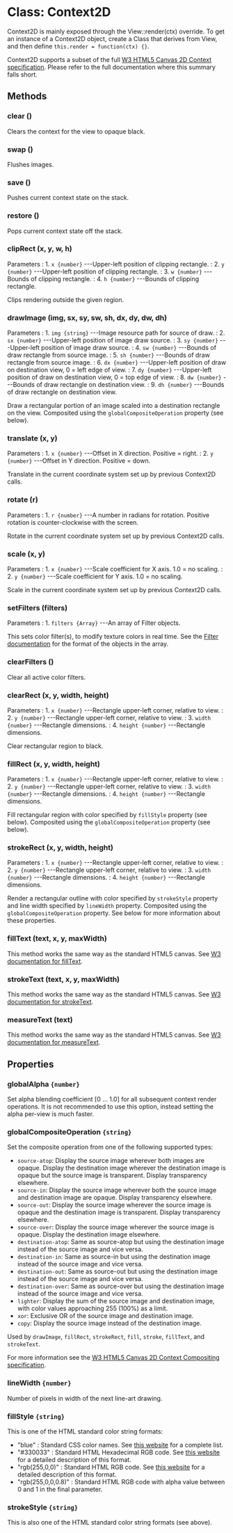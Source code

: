 # Class: Context2D

Context2D is mainly exposed through the View::render(ctx) override.
To get an instance of a Context2D object, create a Class that derives
from View, and then define `this.render = function(ctx) {}`.

Context2D supports a subset of the full [W3 HTML5 Canvas 2D Context specification](http://www.w3.org/html/wg/drafts/2dcontext/html5_canvas/).  Please refer to the full documentation where this summary falls short.


## Methods

### clear ()

Clears the context for the view to opaque black.

### swap ()

Flushes images.

### save ()

Pushes current context state on the stack.

### restore ()

Pops current context state off the stack.

### clipRect (x, y, w, h)

Parameters
:    1. `x {number}` ---Upper-left position of clipping rectangle.
:    2. `y {number}` ---Upper-left position of clipping rectangle.
:    3. `w {number}` ---Bounds of clipping rectangle.
:    4. `h {number}` ---Bounds of clipping rectangle.

Clips rendering outside the given region.

### drawImage (img, sx, sy, sw, sh, dx, dy, dw, dh)

Parameters
:    1. `img {string}` ---Image resource path for source of draw.
:    2. `sx {number}` ---Upper-left position of image draw source.
:    3. `sy {number}` ---Upper-left position of image draw source.
:    4. `sw {number}` ---Bounds of draw rectangle from source image.
:    5. `sh {number}` ---Bounds of draw rectangle from source image.
:    6. `dx {number}` ---Upper-left position of draw on destination view, 0 = left edge of view.
:    7. `dy {number}` ---Upper-left position of draw on destination view, 0 = top edge of view.
:    8. `dw {number}` ---Bounds of draw rectangle on destination view.
:    9. `dh {number}` ---Bounds of draw rectangle on destination view.

Draw a rectangular portion of an image scaled into a destination rectangle on the view.  Composited using the `globalCompositeOperation` property (see below).

### translate (x, y)

Parameters
:    1. `x {number}` ---Offset in X direction.  Positive = right.
:    2. `y {number}` ---Offset in Y direction.  Positive = down.

Translate in the current coordinate system set up by previous Context2D calls.

### rotate (r)

Parameters
:    1. `r {number}` ---A number in radians for rotation.  Positive rotation is counter-clockwise with the screen.

Rotate in the current coordinate system set up by previous Context2D calls.

### scale (x, y)

Parameters
:    1. `x {number}` ---Scale coefficient for X axis.  1.0 = no scaling.
:    2. `y {number}` ---Scale coefficient for Y axis.  1.0 = no scaling.

Scale in the current coordinate system set up by previous Context2D calls.

### setFilters (filters)

Parameters
:    1. `filters {Array}` ---An array of Filter objects.

This sets color filter(s), to modify texture colors in real time.  See the [Filter documentation](./ui-filter.html) for the format of the objects in the array.

### clearFilters ()

Clear all active color filters.

### clearRect (x, y, width, height)

Parameters
:    1. `x {number}` ---Rectangle upper-left corner, relative to view.
:    2. `y {number}` ---Rectangle upper-left corner, relative to view.
:    3. `width {number}` ---Rectangle dimensions.
:    4. `height {number}` ---Rectangle dimensions.

Clear rectangular region to black.

### fillRect (x, y, width, height)

Parameters
:    1. `x {number}` ---Rectangle upper-left corner, relative to view.
:    2. `y {number}` ---Rectangle upper-left corner, relative to view.
:    3. `width {number}` ---Rectangle dimensions.
:    4. `height {number}` ---Rectangle dimensions.

Fill rectangular region with color specified by `fillStyle` property (see below).  Composited using the `globalCompositeOperation` property (see below).

### strokeRect (x, y, width, height)

Parameters
:    1. `x {number}` ---Rectangle upper-left corner, relative to view.
:    2. `y {number}` ---Rectangle upper-left corner, relative to view.
:    3. `width {number}` ---Rectangle dimensions.
:    4. `height {number}` ---Rectangle dimensions.

Render a rectangular outline with color specified by `strokeStyle` property and line width specified by `lineWidth` property.  Composited using the `globalCompositeOperation` property.  See below for more information about these properties.

### fillText (text, x, y, maxWidth)

This method works the same way as the standard HTML5 canvas.  See [W3 documentation for fillText](http://www.w3.org/html/wg/drafts/2dcontext/html5_canvas/#dom-context-2d-filltext).

### strokeText (text, x, y, maxWidth)

This method works the same way as the standard HTML5 canvas.  See [W3 documentation for strokeText](http://www.w3.org/html/wg/drafts/2dcontext/html5_canvas/#dom-context-2d-stroketext).

### measureText (text)

This method works the same way as the standard HTML5 canvas.  See [W3 documentation for measureText](http://www.w3.org/html/wg/drafts/2dcontext/html5_canvas/#dom-context-2d-measuretext).


## Properties

### globalAlpha `{number}`

Set alpha blending coefficient [0 ... 1.0] for all subsequent context render operations.  It is not recommended to use this option, instead setting the alpha per-view is much faster.

### globalCompositeOperation `{string}`

Set the composite operation from one of the following supported types:

* `source-atop`: Display the source image wherever both images are opaque. Display the destination image wherever the destination image is opaque but the source image is transparent. Display transparency elsewhere.
* `source-in`: Display the source image wherever both the source image and destination image are opaque. Display transparency elsewhere.
* `source-out`: Display the source image wherever the source image is opaque and the destination image is transparent. Display transparency elsewhere.
* `source-over`: Display the source image wherever the source image is opaque. Display the destination image elsewhere.
* `destination-atop`: Same as source-atop but using the destination image instead of the source image and vice versa.
* `destination-in`: Same as source-in but using the destination image instead of the source image and vice versa.
* `destination-out`: Same as source-out but using the destination image instead of the source image and vice versa.
* `destination-over`: Same as source-over but using the destination image instead of the source image and vice versa.
* `lighter`: Display the sum of the source image and destination image, with color values approaching 255 (100%) as a limit.
* `xor`: Exclusive OR of the source image and destination image.
* `copy`: Display the source image instead of the destination image.

Used by `drawImage`, `fillRect`, `strokeRect`, `fill`, `stroke`, `fillText`, and `strokeText`.

For more information see the [W3 HTML5 Canvas 2D Context Compositing specification](http://www.w3.org/html/wg/drafts/2dcontext/html5_canvas/#compositing).

### lineWidth `{number}`

Number of pixels in width of the next line-art drawing.

### fillStyle `{string}`

This is one of the HTML standard color string formats:

* "blue" : Standard CSS color names.  See [this website](http://www.w3schools.com/cssref/css_colornames.asp) for a complete list.
* "#330033" : Standard HTML Hexadecimal RGB code.  See [this website](http://www.w3schools.com/cssref/css_colors.asp) for a detailed description of this format.
* "rgb(255,0,0)" : Standard HTML RGB code.  See [this website](http://www.w3schools.com/cssref/css_colors.asp) for a detailed description of this format.
* "rgb(255,0,0,0.8)" : Standard HTML RGB code with alpha value between 0 and 1 in the final parameter.

### strokeStyle `{string}`

This is also one of the HTML standard color string formats (see above).
